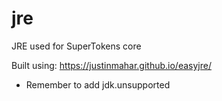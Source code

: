 # jre
JRE used for SuperTokens core

Built using:
https://justinmahar.github.io/easyjre/
- Remember to add jdk.unsupported